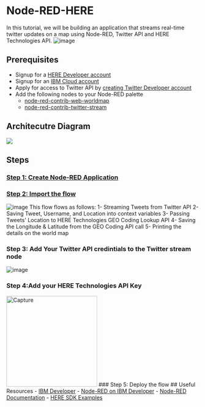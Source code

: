 # Node-RED-HERE
In this tutorial, we will be building an application that streams real-time twitter updates on a map using Node-RED, Twitter API and HERE Technologies API.
![image](https://user-images.githubusercontent.com/36239840/91075370-04780200-e64f-11ea-8cd3-cd2f6cfb2bbd.png)
## Prerequisites
- Signup for a <a href="https://bit.ly/HEREDevs">HERE Developer account</a>
- Signup for an <a href="https://ibm.biz/HERETechnologies">IBM Cloud account</a>
- Apply for access to Twitter API by <a href="https://developer.twitter.com/en/apply-for-access">creating Twitter Developer account</a>
- Add the following nodes to your Node-RED palette
  - <a href="https://flows.nodered.org/node/node-red-contrib-web-worldmap">node-red-contrib-web-worldmap</a>
  - <a href="https://flows.nodered.org/node/node-red-contrib-twitter-stream">node-red-contrib-twitter-stream</a>
## Architecutre Diagram
![](https://user-images.githubusercontent.com/36239840/90247623-06b8b000-de48-11ea-9fca-8c698ba98e30.PNG)
## Steps
### <a href="./create-app.md">Step 1: Create Node-RED Application</a>
### <a href="./Twitter-HERE.json">Step 2: Import the flow</a>
![image](https://user-images.githubusercontent.com/36239840/91162113-b6114480-e6dc-11ea-980c-ed83a803eedc.png)
This flow flows as follows:
1- Streaming Tweets from Twitter API
2- Saving Tweet, Username, and Location into context variables
3- Passing Tweets' Location to HERE Technologies GEO Coding Lookup API
4- Saving the Longitude & Latitude from the GEO Coding API call
5- Printing the details on the world map
### Step 3: Add Your Twitter API credintials to the Twitter stream node
![image](https://user-images.githubusercontent.com/36239840/91164200-bfe87700-e6df-11ea-8e7e-28d0cae874cc.png)
### Step 4:Add your HERE Technologies API Key
<img width="237" alt="Capture" src="https://user-images.githubusercontent.com/36239840/91164348-f4f4c980-e6df-11ea-8c4d-acfd1b3be458.PNG">
### Step 5: Deploy the flow
## Useful Resources
- <a href="https://developer.ibm.com/">IBM Developer</a>
- <a href="https://developer.ibm.com/components/node-red/"> Node-RED on IBM Developer</a>
- <a href="https://nodered.org/">Node-RED Documentation</a>
- <a href="https://github.com/heremaps/here-sdk-examples">HERE SDK Examples</a>
